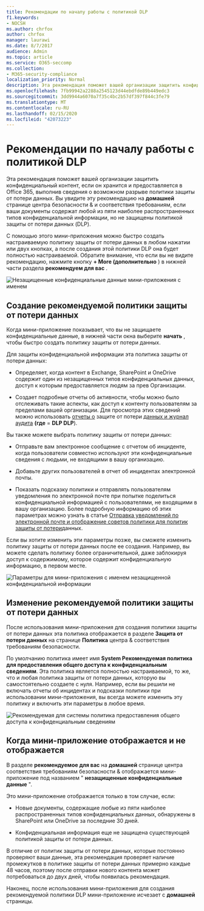 ```yaml
---
title: Рекомендации по началу работы с политикой DLP
f1.keywords:
- NOCSH
ms.author: chrfox
author: chrfox
manager: laurawi
ms.date: 8/7/2017
audience: Admin
ms.topic: article
ms.service: O365-seccomp
ms.collection:
- M365-security-compliance
localization_priority: Normal
description: Эта рекомендация поможет вашей организации защитить конфиденциальный контент, если он хранится и предоставляется в Office 365, выполнив сведения о возможном разрыве политики защиты от потери данных. Вы увидите эту рекомендацию на домашней странице центра безопасности &amp; и соответствия требованиям, если ваши документы содержат любой из пяти наиболее распространенных типов конфиденциальной информации, но не защищены политикой DLP.
ms.openlocfilehash: 7fb99942a2288a2545123d44ebdfde89b449edc3
ms.sourcegitcommit: 3dd9944a6070a7f35c4bc2b57df397f844c3fe79
ms.translationtype: MT
ms.contentlocale: ru-RU
ms.lasthandoff: 02/15/2020
ms.locfileid: "42073223"
---
```

# <a name="get-started-with-dlp-policy-recommendations"></a>Рекомендации по началу работы с политикой DLP

Эта рекомендация поможет вашей организации защитить конфиденциальный контент, если он хранится и предоставляется в Office 365, выполнив сведения о возможном разрыве политики защиты от потери данных. Вы увидите эту рекомендацию на **домашней** странице центра безопасности &amp; и соответствия требованиям, если ваши документы содержат любой из пяти наиболее распространенных типов конфиденциальной информации, но не защищены политикой защиты от потери данных (DLP). 
  
С помощью этого мини-приложения можно быстро создать настраиваемую политику защиты от потери данных в любом нажатии или двух кнопках, а после создания этой политики DLP она будет полностью настраиваемой. Обратите внимание, что если вы не видите рекомендацию, нажмите кнопку **+ More (дополнительно** ) в нижней части раздела **рекомендуем для вас** . 
  
![Незащищенные конфиденциальные данные мини-приложения с именем](../media/91bc04d2-6eff-4294-8b73-b2d56d26ffc4.png)
  
## <a name="create-the-recommended-dlp-policy"></a>Создание рекомендуемой политики защиты от потери данных

Когда мини-приложение показывает, что вы не защищаете конфиденциальные данные, в нижней части окна выберите **начать** , чтобы быстро создать политику защиты от потери данных. 
  
Для защиты конфиденциальной информации эта политика защиты от потери данных:
  
- Определяет, когда контент в Exchange, SharePoint и OneDrive содержит один из незащищенных типов конфиденциальных данных, доступ к которым предоставляется людям за прев Организации.
    
- Создает подробные отчеты об активности, чтобы можно было отслеживать такие аспекты, как доступ к контенту пользователям за пределами вашей организации. Для просмотра этих сведений можно использовать [отчеты о](view-the-dlp-reports.md) защите от потери [данных и журнал аудита](search-the-audit-log-in-security-and-compliance.md) **(где** = **DLP DLP**).
    
Вы также можете выбрать политику защиты от потери данных:
  
- Отправьте вам электронное сообщение с отчетом об инциденте, когда пользователи совместно используют эти конфиденциальные сведения с людьми, не входящими в вашу организацию.
    
- Добавьте других пользователей в отчет об инцидентах электронной почты.
    
- Показать подсказку политики и отправлять пользователям уведомления по электронной почте при попытке поделиться конфиденциальной информацией с пользователями, не входящими в вашу организацию. Более подробную информацию об этих параметрах можно узнать в статье [Отправка уведомлений по электронной почте и отображение советов политики для политик защиты от потери](use-notifications-and-policy-tips.md)данных.
    
Если вы хотите изменить эти параметры позже, вы сможете изменить политику защиты от потери данных после ее создания. Например, вы можете сделать политику более ограничительной, даже заблокируя доступ к содержимому, которое содержит конфиденциальную информацию, в первом месте.
  
![Параметры для мини-приложения с именем незащищенной конфиденциальной информации](../media/b6106cbd-1bed-4582-aaef-b678de470c9b.png)
  
## <a name="edit-the-recommended-dlp-policy"></a>Изменение рекомендуемой политики защиты от потери данных

После использования мини-приложения для создания политики защиты от потери данных эта политика отображается в разделе **Защита от потери данных** на странице **Политика** центра &amp; соответствия требованиям безопасности. 
  
По умолчанию политика имеет имя **System Рекомендуемая политика для предоставления общего доступа к конфиденциальным сведениям**. Эта политика является полностью настраиваемой, то же, что и любая политика защиты от потери данных, которую вы самостоятельно создаете с нуля. Например, если вы решили не включать отчеты об инцидентах и подсказки политики при использовании мини-приложения, вы всегда можете изменить эту политику и включить эти параметры в любое время.
  
![Рекомендуемая для системы политика предоставления общего доступа к конфиденциальным сведениям](../media/2fc49f25-ec25-4433-add4-d60f73888f13.png)
  
## <a name="when-the-widget-does-and-does-not-appear"></a>Когда мини-приложение отображается и не отображается

В разделе **рекомендуемое для вас** на **домашней** странице центра соответствия требованиям безопасности &amp; отображается мини-приложение под названием " **незащищенные конфиденциальные данные** ". 
  
Это мини-приложение отображается только в том случае, если:
  
- Новые документы, содержащие любые из пяти наиболее распространенных типов конфиденциальных данных, обнаружены в SharePoint или OneDrive за последние 30 дней.
    
- Конфиденциальная информация еще не защищена существующей политикой защиты от потери данных.
    
В отличие от политик защиты от потери данных, которые постоянно проверяют ваши данные, эта рекомендация проверяет наличие промежутков в политике защиты от потери данных примерно каждые 48 часов, поэтому после отправки нового контента может потребоваться до двух дней, чтобы появилась рекомендация.
  
Наконец, после использования мини-приложения для создания рекомендуемой политики DLP мини-приложение исчезает с **домашней** страницы. 
  


